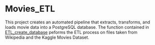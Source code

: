 # Movies_ETL
This project creates an automated pipeline that extracts, transforms, and loads movie data into a PostgreSQL database. The function contained in [ETL_create_database](ETL_create_database) peforms the ETL process on files taken from Wikipedia and the Kaggle Movies Dataset. 
